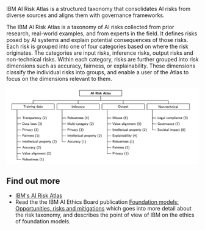 IBM AI Risk Atlas is a structured taxonomy that consolidates AI risks from diverse sources and aligns them with governance
frameworks.

The IBM AI Risk Atlas is a taxonomy of AI risks collected from prior research, real-world examples, and from experts in the field. It defines risks posed by AI systems and explain potential consequences of those risks. Each risk is grouped into one of four categories based on where the risk originates. The categories are input risks, inference risks, output risks and non-technical risks. Within each category, risks are further grouped into risk dimensions such as accuracy, fairness, or explainability. These dimensions classify the individual risks into groups, and enable a user of the Atlas to focus on the dimensions relevant to them.

![IBM AI Risk Atlas categories](../assets/ibm_ai_risk_atlas.png)


## Find out more
- [IBM's AI Risk Atlas](https://www.ibm.com/docs/en/watsonx/saas?topic=ai-risk-atlas)
- Read the the IBM AI Ethics Board publication [Foundation models: Opportunities, risks and mitigations](https://www.ibm.com/downloads/documents/us-en/10a99803d8afd656) which goes into more detail about the risk taxonomy, and describes the point of view of IBM on the ethics of foundation models.
